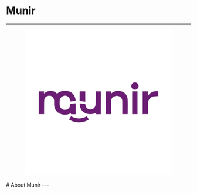 # Munir
---
<p align="center">
  <img src="assets/images/theLogo.jpg" alt="Munir Logo" width="400"/>
</p>
# About Munir
---


